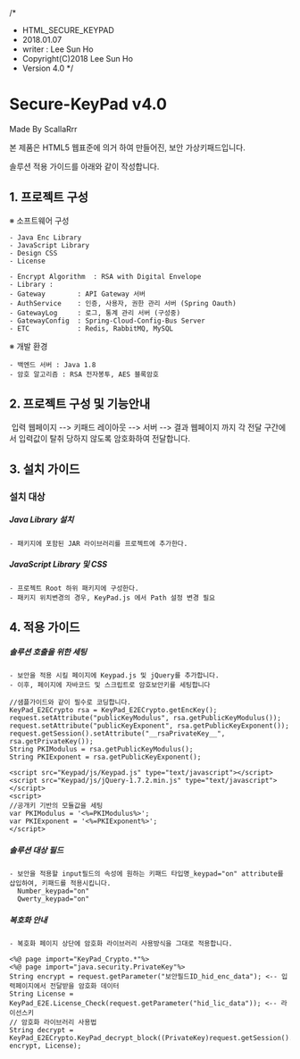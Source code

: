 /*
 * HTML_SECURE_KEYPAD
 * 2018.01.07
 * writer : Lee Sun Ho
 * Copyright(C)2018 Lee Sun Ho
 * Version 4.0
 */
   
# Secure-KeyPad v4.0
Made By ScallaRrr

본 제품은 HTML5 웹표준에 의거 하여 만들어진, 보안 가상키패드입니다.

솔루션 적용 가이드를 아래와 같이 작성합니다.

## 1. 프로젝트 구성

※ 소프트웨어 구성

    - Java Enc Library
    - JavaScript Library
    - Design CSS
    - License
       
    - Encrypt Algorithm  : RSA with Digital Envelope
    - Library :   
    - Gateway        : API Gateway 서버
    - AuthService    : 인증, 사용자, 권한 관리 서버 (Spring Oauth)
    - GatewayLog     : 로그, 통계 관리 서버 (구성중)
    - GatewayConfig  : Spring-Cloud-Config-Bus Server
    - ETC            : Redis, RabbitMQ, MySQL 
     
※ 개발 환경

    - 백엔드 서버 : Java 1.8
    - 암호 알고리즘 : RSA 전자봉투, AES 블록암호

## 2. 프로젝트 구성 및 기능안내

<img src = ""/>
입력 웹페이지 --> 키패드 레이아웃 --> 서버 --> 결과 웹페이지 까지 각 전달 구간에서 입력값이 탈취 당하지 않도록 암호화하여 전달합니다.

## 3. 설치 가이드 

  ### 설치 대상

  ##### Java Library 설치 
  
    - 패키지에 포함된 JAR 라이브러리를 프로젝트에 추가한다.
    
  ##### JavaScript Library 및 CSS 
  
    - 프로젝트 Root 하위 패키지에 구성한다.
    - 패키지 위치변경의 경우, KeyPad.js 에서 Path 설정 변경 필요  

## 4. 적용 가이드

  ##### 솔루션 호출을 위한 세팅
  
    - 보안을 적용 시킬 페이지에 Keypad.js 및 jQuery를 추가합니다.
    - 이후, 페이지에 자바코드 및 스크립트로 암호보안키를 세팅합니다
    
    //샘플가이드와 같이 필수로 코딩합니다.
    KeyPad_E2ECrypto rsa = KeyPad_E2ECrypto.getEncKey();
    request.setAttribute("publicKeyModulus", rsa.getPublicKeyModulus());
    request.setAttribute("publicKeyExponent", rsa.getPublicKeyExponent());
    request.getSession().setAttribute("__rsaPrivateKey__", rsa.getPrivateKey()); 
    String PKIModulus = rsa.getPublicKeyModulus();
    String PKIExponent = rsa.getPublicKeyExponent();
    
    <script src="Keypad/js/Keypad.js" type="text/javascript"></script>
    <script src="Keypad/js/jQuery-1.7.2.min.js" type="text/javascript"></script>
    <script>
    //공개키 기반의 모듈값을 세팅
    var PKIModulus = '<%=PKIModulus%>';
    var PKIExponent = '<%=PKIExponent%>';
    </script>
    
  ##### 솔루션 대상 필드 
   
    - 보안을 적용할 input필드의 속성에 원하는 키패드 타입명_keypad="on" attribute를 삽입하여, 키패드를 적용시킵니다.
      Number_keypad="on"
      Qwerty_keypad="on"
    
  ##### 복호화 안내
  
    - 복호화 페이지 상단에 암호화 라이브러리 사용방식을 그대로 적용합니다.
    
    <%@ page import="KeyPad_Crypto.*"%>
    <%@ page import="java.security.PrivateKey"%>
    String encrypt = request.getParameter("보안필드ID_hid_enc_data"); <-- 입력페이지에서 전달받을 암호화 데이터
    String License = KeyPad_E2E.License_Check(request.getParameter("hid_lic_data")); <-- 라이선스키
    // 암호화 라이브러리 사용법
    String decrypt = KeyPad_E2ECrypto.KeyPad_decrypt_block((PrivateKey)request.getSession().getAttribute("__rsaPrivateKey__"), encrypt, License);

